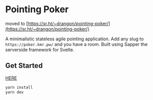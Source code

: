# Pointing Poker

moved to [https://sr.ht/~drangon/pointing-poker/](https://sr.ht/~drangon/pointing-poker/)

A minimalistic stateless agile pointing application. Add any slug to `https://poker.kmr.pw/` and you have a room. Built using Sapper the serverside framework for Svelte.

## Get Started

[HERE](https://poker.kmr.pw)

```bash
yarn install
yarn dev
```
